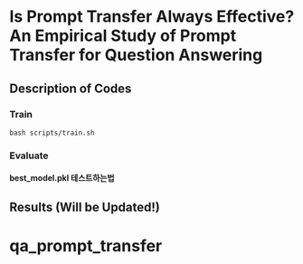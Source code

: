 # Is Prompt Transfer Always Effective? An Empirical Study of Prompt Transfer for Question Answering


## Description of Codes


### Train
```
bash scripts/train.sh
```

### Evaluate
#### best_model.pkl 테스트하는법



## Results (Will be Updated!)
# qa_prompt_transfer
